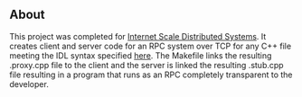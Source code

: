 ## About

This project was completed for [Internet Scale Distributed Systems](http://www.cs.tufts.edu/comp/117/). It creates client and server code for an RPC system over TCP
for any C++ file meeting the IDL syntax specified [here](http://www.cs.tufts.edu/comp/150IDS/assts/rpc#typefunctionidl). The Makefile links the resulting .proxy.cpp file to the client and the server is linked the resulting .stub.cpp file resulting in a program that runs as an RPC completely transparent to the developer.

